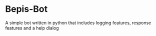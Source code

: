 # Bepis-Bot
A simple bot written in python that includes logging features, response features and a help dialog
